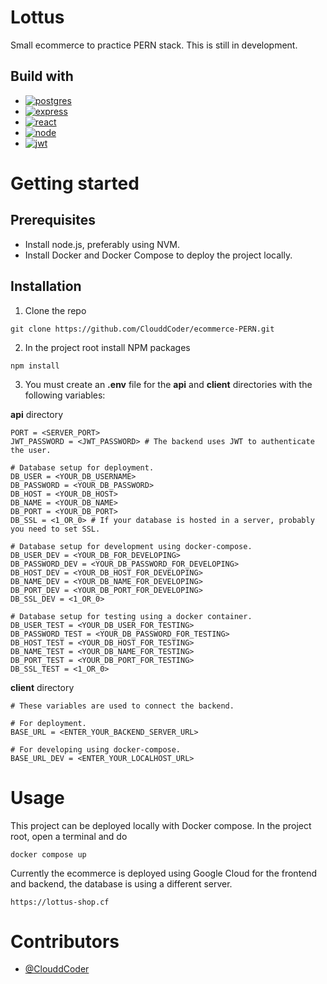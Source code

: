 # Lottus
Small ecommerce to practice PERN stack. This is still in development.

## Build with
- [![postgres](https://img.shields.io/badge/PostgreSQL-316192?style=for-the-badge&logo=postgresql&logoColor=white)](https://www.postgresql.org)
- [![express](https://img.shields.io/badge/Express.js-404D59?style=for-the-badge)](https://expressjs.com)
- [![react](https://img.shields.io/badge/React-20232A?style=for-the-badge&logo=react&logoColor=61DAFB)](https://reactjs.org/)
- [![node](https://img.shields.io/badge/Node.js-43853D?style=for-the-badge&logo=node.js&logoColor=white)](https://nodejs.org/en/)
- [![jwt](https://img.shields.io/badge/json%20web%20tokens-323330?style=for-the-badge&logo=json-web-tokens&logoColor=pink)](https://jwt.io/)

# Getting started
## Prerequisites
- Install node.js, preferably using NVM.
- Install Docker and Docker Compose to deploy the project locally.

## Installation
1. Clone the repo
```
git clone https://github.com/ClouddCoder/ecommerce-PERN.git
```

2. In the project root install NPM packages
```
npm install
```

3. You must create an **.env** file for the **api** and **client** directories with the following variables:

**api** directory
```
PORT = <SERVER_PORT>
JWT_PASSWORD = <JWT_PASSWORD> # The backend uses JWT to authenticate the user.

# Database setup for deployment.
DB_USER = <YOUR_DB_USERNAME>
DB_PASSWORD = <YOUR_DB_PASSWORD>
DB_HOST = <YOUR_DB_HOST>
DB_NAME = <YOUR_DB_NAME>
DB_PORT = <YOUR_DB_PORT>
DB_SSL = <1_OR_0> # If your database is hosted in a server, probably you need to set SSL.

# Database setup for development using docker-compose.
DB_USER_DEV = <YOUR_DB_FOR_DEVELOPING>
DB_PASSWORD_DEV = <YOUR_DB_PASSWORD_FOR_DEVELOPING>
DB_HOST_DEV = <YOUR_DB_HOST_FOR_DEVELOPING>
DB_NAME_DEV = <YOUR_DB_NAME_FOR_DEVELOPING>
DB_PORT_DEV = <YOUR_DB_PORT_FOR_DEVELOPING>
DB_SSL_DEV = <1_OR_0>

# Database setup for testing using a docker container.
DB_USER_TEST = <YOUR_DB_USER_FOR_TESTING>
DB_PASSWORD_TEST = <YOUR_DB_PASSWORD_FOR_TESTING>
DB_HOST_TEST = <YOUR_DB_HOST_FOR_TESTING>
DB_NAME_TEST = <YOUR_DB_NAME_FOR_TESTING>
DB_PORT_TEST = <YOUR_DB_PORT_FOR_TESTING>
DB_SSL_TEST = <1_OR_0>
```
**client** directory
```
# These variables are used to connect the backend.

# For deployment.
BASE_URL = <ENTER_YOUR_BACKEND_SERVER_URL>

# For developing using docker-compose.
BASE_URL_DEV = <ENTER_YOUR_LOCALHOST_URL>
```
# Usage
This project can be deployed locally with Docker compose. In the project root, open a terminal and do
```
docker compose up
```
Currently the ecommerce is deployed using Google Cloud for the frontend and backend, the database is using a different server.
```
https://lottus-shop.cf
```
# Contributors
- [@ClouddCoder](https://github.com/ClouddCoder)
